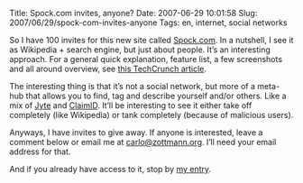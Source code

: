 Title: Spock.com invites, anyone?
Date: 2007-06-29 10:01:58
Slug: 2007/06/29/spock-com-invites-anyone
Tags: en, internet, social networks


So I have 100 invites for this new site called [Spock.com][1]. In a nutshell,
I see it as Wikipedia + search engine, but just about people. It’s an
interesting approach. For a general quick explanation, feature list, a few
screenshots and all around overview, see [this TechCrunch article][2].

The interesting thing is that it’s not a social network, but more of a meta-
hub that allows you to find, tag and describe yourself and/or others. Like a
mix of [Jyte][3] and [ClaimID][4]. It’ll be interesting to see it either take
off completely (like Wikipedia) or tank completely (because of malicious
users).

Anyways, I have invites to give away. If anyone is interested, leave a comment
below or email me at carlo@zottmann.org. I’ll need your email address for
that.

And if you already have access to it, stop by [my entry][5].

   [1]: http://spock.com/
   [2]: http://www.techcrunch.com/2007/04/11/exclusive-screenshots-spocks-new-people-engine/
   [3]: http://jyte.com/
   [4]: http://claimid.com/
   [5]: http://www.spock.com/user48c0s5464k3150p10s7k20c0p5844k9c57425c
